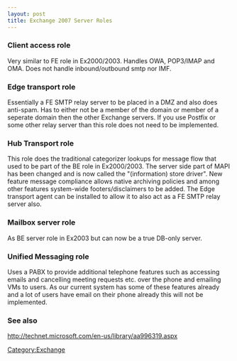 ```yaml
---
layout: post 
title: Exchange 2007 Server Roles
---
```


### Client access role

Very similar to FE role in Ex2000/2003. Handles OWA, POP3/IMAP and OMA.
Does not handle inbound/outbound smtp nor IMF.

### Edge transport role

Essentially a FE SMTP relay server to be placed in a DMZ and also does
anti-spam. Has to either not be a member of the domain or member of a
seperate domain then the other Exchange servers. If you use Postfix or
some other relay server than this role does not need to be implemented.

### Hub Transport role

This role does the traditional categorizer lookups for message flow that
used to be part of the BE role in Ex2000/2003. The server side part of
MAPI has been changed and is now called the \"(information) store
driver\". New feature message compliance allows native archiving
policies and among other features system-wide footers/disclaimers to be
added. The Edge transport agent can be installed to allow it to also act
as a FE SMTP relay server also.

### Mailbox server role

As BE server role in Ex2003 but can now be a true DB-only server.

### Unified Messaging role

Uses a PABX to provide additional telephone features such as accessing
emails and cancelling meeting requests etc. over the phone and emailing
VMs to users. As our current system has some of these features already
and a lot of users have email on their phone already this will not be
implemented.

### See also

<http://technet.microsoft.com/en-us/library/aa996319.aspx>

[Category:Exchange](Category:Exchange "wikilink")

